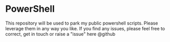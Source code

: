 # PowerShell
This repository will be used to park my public powershell scripts. Please leverage them in any way you like.
If you find any issues, please feel free to correct, get in touch or raise a "issue" here @github


